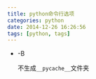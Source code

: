 ```yaml
---
title: python命令行选项
categories: python
date: 2014-12-26 16:26:56
tags: [python, tags]
---
```


-   -B

    不生成`__pycache__`文件夹
